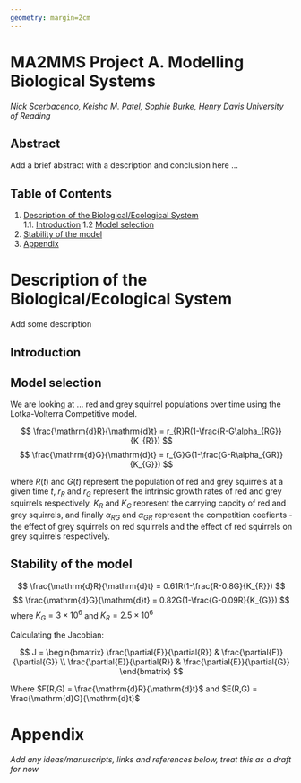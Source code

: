 ```yaml
---
geometry: margin=2cm
---
```

[comment]: # (This is how you can make comments without affecting the output file or preview, the above section is the YAML btw, it is not rendered either but rather sets custom global markdown formatting for pdf/html output)

# MA2MMS Project A. Modelling Biological Systems 
*Nick Scerbacenco, Keisha M. Patel, Sophie Burke, Henry Davis*
*University of Reading*  


## Abstract
Add a brief abstract with a description and conclusion here ...


## Table of Contents

1. [Description of the Biological/Ecological System](#description-of-the-biologicalecological-system)  
   1.1. [Introduction](#introduction)
   1.2  [Model selection](#introduction)
2. [Stability of the model](#stability-of-the-model)
3. [Appendix](#appendix)  


# Description of the Biological/Ecological System

Add some description 

## Introduction

## Model selection
 
We are looking at ... red and grey squirrel populations over time using the Lotka-Volterra Competitive model. 

$$ \frac{\mathrm{d}R}{\mathrm{d}t} = r_{R}R(1-\frac{R-G\alpha_{RG}}{K_{R}}) $$
$$ \frac{\mathrm{d}G}{\mathrm{d}t} = r_{G}G(1-\frac{G-R\alpha_{GR}}{K_{G}}) $$

where $R(t)$ and $G(t)$ represent the population of red and grey squirrels at a given time $t$,
$r_{R}$ and $r_{G}$ represent the intrinsic growth rates of red and grey squirrels respectively,
$K_{R}$ and $K_{G}$ represent the carrying capcity of red and grey squirrels,
and finally $\alpha_{RG}$ and $\alpha_{GR}$ represent the competition coefients - the effect of grey squirrels on red squirrels and the effect of red squirrels on grey squirrels respectively.

## Stability of the model

$$ \frac{\mathrm{d}R}{\mathrm{d}t} = 0.61R(1-\frac{R-0.8G}{K_{R}}) $$
$$ \frac{\mathrm{d}G}{\mathrm{d}t} = 0.82G(1-\frac{G-0.09R}{K_{G}}) $$
where $K_{G} = 3×10^{6}$ and $K_{R} = 2.5×10^{6}$

Calculating the Jacobian:

$$ J = \begin{bmatrix}
\frac{\partial{F}}{\partial{R}} & \frac{\partial{F}}{\partial{G}} \\
\frac{\partial{E}}{\partial{R}} & \frac{\partial{E}}{\partial{G}}
\end{bmatrix} $$

Where $F(R,G) = \frac{\mathrm{d}R}{\mathrm{d}t}$ and $E(R,G) = \frac{\mathrm{d}G}{\mathrm{d}t}$



# Appendix

*Add any ideas/manuscripts, links and references below, treat this as a draft for now*
